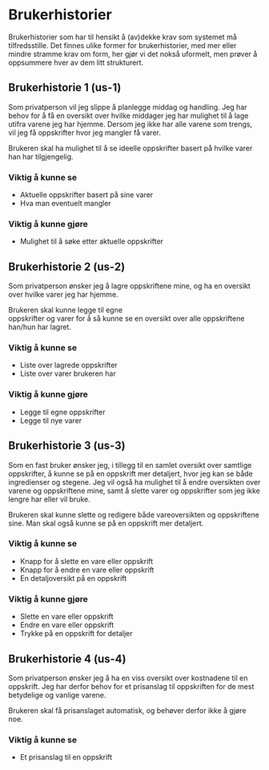 # Brukerhistorier  

Brukerhistorier som har til hensikt å (av)dekke krav som systemet må tilfredsstille. Det finnes ulike former for brukerhistorier, med mer eller mindre stramme krav om form, 
her gjør vi det nokså uformelt, men prøver å oppsummere hver av dem litt strukturert.

## Brukerhistorie 1 (us-1)   
Som privatperson vil jeg slippe å planlegge middag og handling. Jeg har behov for å få en oversikt over hvilke middager jeg har mulighet til å lage utifra varene jeg har hjemme. 
Dersom jeg ikke har alle varene som trengs, vil jeg få oppskrifter hvor jeg mangler få varer. 

Brukeren skal ha mulighet til å se ideelle oppskrifter basert på hvilke varer han har tilgjengelig.  

### Viktig å kunne se    
- Aktuelle oppskrifter basert på sine varer   
- Hva man eventuelt mangler 

### Viktig å kunne gjøre 
- Mulighet til å søke etter aktuelle oppskrifter

## Brukerhistorie 2 (us-2)   
Som privatperson ønsker jeg å lagre oppskriftene mine, og ha en oversikt over hvilke varer jeg har hjemme.   

Brukeren skal kunne legge til egne   
oppskrifter og varer for å så kunne se en oversikt over alle oppskriftene han/hun har lagret. 

### Viktig å kunne se    
- Liste over lagrede oppskrifter  
- Liste over varer brukeren har

### Viktig å kunne gjøre 
- Legge til egne oppskrifter   
- Legge til nye varer

## Brukerhistorie 3 (us-3)   
Som en fast bruker ønsker jeg, i tillegg til en samlet oversikt over samtlige oppskrifter, å kunne se på 
en oppskrift mer detaljert, hvor jeg kan se både ingredienser og stegene.
Jeg vil også ha mulighet til å endre oversikten over varene og oppskriftene mine, samt å slette varer og oppskrifter som jeg 
ikke lengre har eller vil bruke. 

Brukeren skal kunne slette og redigere både vareoversikten og oppskriftene sine. Man skal også kunne se på en oppskrift mer detaljert. 

### Viktig å kunne se
- Knapp for å slette en vare eller oppskrift
- Knapp for å endre en vare eller oppskrift
- En detaljoversikt på en oppskrift

### Viktig å kunne gjøre
- Slette en vare eller oppskrift
- Endre en vare eller oppskrift
- Trykke på en oppskrift for detaljer

## Brukerhistorie 4 (us-4)   
Som privatperson ønsker jeg å ha en viss oversikt over kostnadene til en oppskrift. Jeg har derfor behov for et prisanslag til oppskriften
for de mest betydelige og vanlige varene. 

Brukeren skal få prisanslaget automatisk, og behøver derfor ikke å gjøre noe. 

### Viktig å kunne se    
- Et prisanslag til en oppskrift
